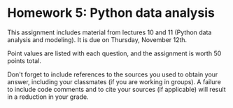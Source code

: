 # Homework 5: Python data analysis

This assignment includes material from lectures 10 and 11 (Python data analysis and modeling). It is due on Thursday, November 12th.

Point values are listed with each question, and the assignment is worth 50 points total.

Don't forget to include references to the sources you used to obtain your answer, including your classmates (if you are working in groups). A failure to include code comments and to cite your sources (if applicable) will result in a reduction in your grade.

